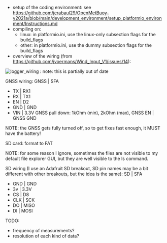 - setup of the coding environment: see https://github.com/jerabaul29/OpenMetBuoy-v2021a/blob/main/development_environment/setup_platformio_environment/Instructions.md
- compiling on:
  - linux: in platformio.ini, use the linux-only subsection flags for the build_flags
  - other: in platformio.ini, use the dummy subsection flags for the build_flags
- overview of the wiring (from https://github.com/jvoermans/Wind_Input_V1/issues/14):

![logger_wiring](https://user-images.githubusercontent.com/8382834/211499048-af84b316-dbda-4347-968a-b339c1cd982c.png) : note: this is partially out of date

GNSS wiring: GNSS | SFA
- TX | RX1
- RX | TX1
- EN | D2
- GND | GND
- VIN | 3.3V
GNSS pull down: 1kOhm (min), 2kOhm (max), GNSS EN | GNSS GND

NOTE: the GNSS gets fully turned off, so to get fixes fast enough, it MUST have the battery!

SD card: format to FAT

NOTE: for some reason I ignore, sometimes the files are not visible to my default file explorer GUI, but they are well visible to the ls command.

SD wiring (I use an Adafruit SD breakout, SD pin names may be a bit different with other breakouts, but the idea is the same): SD | SFA
- GND | GND
- 3v | 3.3V
- CS | D8
- CLK | SCK
- DO | MISO
- DI | MOSI

TODO:
- frequency of measurements?
- resolution of each kind of data?
